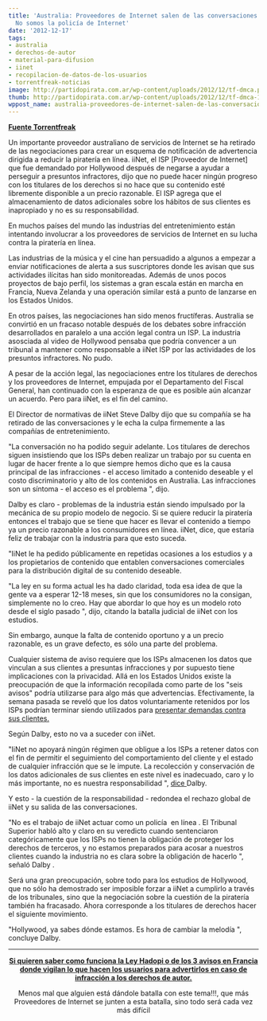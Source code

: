 ```yaml
---
title: 'Australia: Proveedores de Internet salen de las conversaciones anti-Piratería:
  No somos la policía de Internet'
date: '2012-12-17'
tags:
- australia
- derechos-de-autor
- material-para-difusion
- iinet
- recopilacion-de-datos-de-los-usuarios
- torrentfreak-noticias
image: http://partidopirata.com.ar/wp-content/uploads/2012/12/tf-dmca.png
thumb: http://partidopirata.com.ar/wp-content/uploads/2012/12/tf-dmca-150x150.png
wppost_name: australia-proveedores-de-internet-salen-de-las-conversaciones-anti-pirateria-no-somos-la-policia-de-internet
---
```


<strong><a href="https://torrentfreak.com/isp-walks-out-of-piracy-talks-were-not-the-internet-police-121217/" target="_blank">Fuente Torrentfreak</a></strong>

Un importante proveedor australiano de servicios de Internet se ha retirado de las negociaciones para crear un esquema de notificación de advertencia dirigida a reducir la piratería en línea. iiNet, el ISP [Proveedor de Internet] que fue demandado por Hollywood después de negarse a ayudar a perseguir a presuntos infractores, dijo que no puede hacer ningún progreso con los titulares de los derechos si no hace que su contenido esté libremente disponible a un precio razonable. El ISP agrega que el almacenamiento de datos adicionales sobre los hábitos de sus clientes es inapropiado y no es su responsabilidad.

En muchos países del mundo las industrias del entretenimiento están intentando involucrar a los proveedores de servicios de Internet en su lucha contra la piratería en línea.

Las industrias de la música y el cine han persuadido a algunos a empezar a enviar notificaciones de alerta a sus suscriptores donde les avisan que sus actividades ilícitas han sido monitoreadas. Además de unos pocos proyectos de bajo perfil, los sistemas a gran escala están en marcha en Francia, Nueva Zelanda y una operación similar está a punto de lanzarse en los Estados Unidos.

En otros países, las negociaciones han sido menos fructíferas. Australia se convirtió en un fracaso notable después de los debates sobre infracción desarrollados en paralelo a una acción legal contra un ISP. La industria asosciada al video de Hollywood pensaba que podría convencer a un tribunal a mantener como responsable a iiNet ISP por las actividades de los presuntos infractores. No pudo.

A pesar de la acción legal, las negociaciones entre los titulares de derechos y los proveedores de Internet, empujada por el Departamento del Fiscal General, han continuado con la esperanza de que es posible aún alcanzar un acuerdo. Pero para iiNet, es el fin del camino.

El Director de normativas de iiNet Steve Dalby dijo que su compañía se ha retirado de las conversaciones y le echa la culpa firmemente a las compañías de entretenimiento.

"La conversación no ha podido seguir adelante. Los titulares de derechos siguen insistiendo que los ISPs deben realizar un trabajo por su cuenta en lugar de hacer frente a lo que siempre hemos dicho que es la causa principal de las infracciones - el acceso limitado a contenido deseable y el costo discriminatorio y alto de los contenidos en Australia. Las infracciones son un síntoma - el acceso es el problema ", dijo.

Dalby es claro - problemas de la industria están siendo impulsado por la mecánica de su propio modelo de negocio. Si se quiere reducir la piratería entonces el trabajo que se tiene que hacer es llevar el contenido a tiempo ya un precio razonable a los consumidores en línea. iiNet, dice, que estaría feliz de trabajar con la industria para que esto suceda.

"IiNet le ha pedido públicamente en repetidas ocasiones a los estudios y a los propietarios de contenido que entablen conversaciones comerciales para la distribución digital de su contenido deseable.

"La ley en su forma actual les ha dado claridad, toda esa idea de que la gente va a esperar 12-18 meses, sin que los consumidores no la consigan, simplemente no lo creo. Hay que abordar lo que hoy es un modelo roto desde el siglo pasado ", dijo, citando la batalla judicial de iiNet con los estudios.

Sin embargo, aunque la falta de contenido oportuno y a un precio razonable, es un grave defecto, es sólo una parte del problema.

Cualquier sistema de aviso requiere que los ISPs almacenen los datos que vinculan a sus clientes a presuntas infracciones y por supuesto tiene implicaciones con la privacidad. Allá en los Estados Unidos existe la preocupación de que la información recopilada como parte de los "seis avisos" podría utilizarse para algo más que advertencias. Efectivamente, la semana pasada se reveló que los datos voluntariamente retenidos por los ISPs podrían terminar siendo utilizados para <a href="http://torrentfreak.com/six-strikes-scheme-may-lead-to-lawsuits-against-pirates-121212/">presentar demandas contra sus clientes. </a>

Según Dalby, esto no va a suceder con iiNet.

"IiNet no apoyará ningún régimen que obligue a los ISPs a retener datos con el fin de permitir el seguimiento del comportamiento del cliente y el estado de cualquier infracción que se le impute. La recolección y conservación de los datos adicionales de sus clientes en este nivel es inadecuado, caro y lo más importante, no es nuestra responsabilidad ", <a href="http://blog.iinet.net.au/iinet-withdraws-notice-notice-scheme/">dice </a> Dalby.

Y esto - la cuestión de la responsabilidad - redondea el rechazo global de iiNet y su salida de las conversaciones.

"No es el trabajo de iiNet actuar como un policía  en línea . El Tribunal Superior habló alto y claro en su veredicto cuando sentenciaron categóricamente que los ISPs no tienen la obligación de proteger los derechos de terceros, y no estamos preparados para acosar a nuestros clientes cuando la industria no es clara sobre la obligación de hacerlo ", señaló Dalby .

Será una gran preocupación, sobre todo para los estudios de Hollywood, que no sólo ha demostrado ser imposible forzar a iiNet a cumplirlo a través de los tribunales, sino que la negociación sobre la cuestión de la piratería también ha fracasado. Ahora corresponde a los titulares de derechos hacer el siguiente movimiento.

"Hollywood, ya sabes dónde estamos. Es hora de cambiar la melodía ", concluye Dalby.

<hr />
<p style="text-align: center;"><strong><a href="http://partidopirata.com.ar/2648/ahora-que-se-viene-la-criminalizacion-como-es-hadopi-en-francia-podcast"> Si quieren saber como funciona la Ley Hadopi o de los 3 avisos en Francia donde vigilan lo que hacen los usuarios para advertirlos en caso de infracción a los derechos de autor.</a></strong></p>
<p style="text-align: center;">
Menos mal que alguien está dándole batalla con este tema!!!, que más Proveedores de Internet se junten a esta batalla, sino todo será cada vez más difícil</p>
